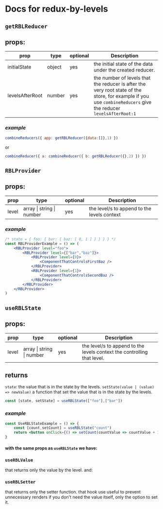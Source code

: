 # Docs for redux-by-levels

## `getRBLReducer`
## **props:**
| prop            | type   | optional | Description                                                                                                                                                    |
| --------------- | ------ | -------- | -------------------------------------------------------------------------------------------------------------------------------------------------------------- |
| initialState    | object | yes      | the initial state of the data under the created reducer.                                                                                                       |
| levelsAfterRoot | number | yes      | the number of levels that the reducer is after the very root state of the store, for example if you use `combineReducers` give the reducer `levelsAfterRoot:1` |

### *example*

```jsx 
combineReducers({ app: getRBLReducer({data:[]},1) })
```
or 
```jsx
combineReducer({ a: combineReducer({ b: getRBLReducer({},2) }) })
```

## `RBLProvider`
## **props:**

| prop  | type                      | optional | Description                                 |
| ----- | ------------------------- | -------- | ------------------------------------------- |
| level | array \| string \| number | yes      | the level/s to append to the levels context |

### *example*
```jsx
/* state = { foo: { bar: { baz: [ 0, 1 ] } } } } */
const RBLProviderExample = () => (
    <RBLProvider level="foo">
        <RBLProvider level={["bar","baz"]}>
            <RBLProvider level={0}>
                <ComponentThatControlsFirstBaz />
            </RBLProvider>
            <RBLProvider level={1}>
                <ComponentThatControlsSecondBaz />
            </RBLProvider>
        </RBLProvider>
    </RBLProvider>
)
```

## `useRBLState`
## **props:**

| prop  | type                      | optional | Description                                                             |
| ----- | ------------------------- | -------- | ----------------------------------------------------------------------- |
| level | array \| string \| number | yes      | the level/s to append to the levels context the controlling that level. |

## **returns**
`state`: the value that is in the state by the levels.
`setState(value | (value) => newValue)` a function that set the value that is in the state by the levels.

```jsx
const [state, setState] = useRBLState(["foo"],["bar"])
```

### *example*
```jsx
const UseRBLStateExample = () => {
    const [count,setCount] = useRBLState("count")
    return <button onClick={() => setCount(countValue => countValue + 1)}>count - {count}</button>
}
```

#### with the same props as `useRBLState` we have:
### `useRBLValue`
that returns only the value by the level.
and:
### `useRBLSetter`
that returns only the setter function. that hook use useful to prevent unnecessary renders if you don't need the value itself, only the option to set it.